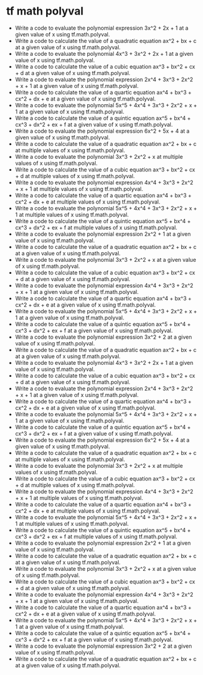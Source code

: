# tf math polyval

- Write a code to evaluate the polynomial expression 3x^2 + 2x + 1 at a given value of x using tf.math.polyval.
- Write a code to calculate the value of a quadratic equation ax^2 + bx + c at a given value of x using tf.math.polyval.
- Write a code to evaluate the polynomial 4x^3 + 3x^2 + 2x + 1 at a given value of x using tf.math.polyval.
- Write a code to calculate the value of a cubic equation ax^3 + bx^2 + cx + d at a given value of x using tf.math.polyval.
- Write a code to evaluate the polynomial expression 2x^4 + 3x^3 + 2x^2 + x + 1 at a given value of x using tf.math.polyval.
- Write a code to calculate the value of a quartic equation ax^4 + bx^3 + cx^2 + dx + e at a given value of x using tf.math.polyval.
- Write a code to evaluate the polynomial 5x^5 + 4x^4 + 3x^3 + 2x^2 + x + 1 at a given value of x using tf.math.polyval.
- Write a code to calculate the value of a quintic equation ax^5 + bx^4 + cx^3 + dx^2 + ex + f at a given value of x using tf.math.polyval.
- Write a code to evaluate the polynomial expression 6x^2 + 5x + 4 at a given value of x using tf.math.polyval.
- Write a code to calculate the value of a quadratic equation ax^2 + bx + c at multiple values of x using tf.math.polyval.
- Write a code to evaluate the polynomial 3x^3 + 2x^2 + x at multiple values of x using tf.math.polyval.
- Write a code to calculate the value of a cubic equation ax^3 + bx^2 + cx + d at multiple values of x using tf.math.polyval.
- Write a code to evaluate the polynomial expression 4x^4 + 3x^3 + 2x^2 + x + 1 at multiple values of x using tf.math.polyval.
- Write a code to calculate the value of a quartic equation ax^4 + bx^3 + cx^2 + dx + e at multiple values of x using tf.math.polyval.
- Write a code to evaluate the polynomial 5x^5 + 4x^4 + 3x^3 + 2x^2 + x + 1 at multiple values of x using tf.math.polyval.
- Write a code to calculate the value of a quintic equation ax^5 + bx^4 + cx^3 + dx^2 + ex + f at multiple values of x using tf.math.polyval.
- Write a code to evaluate the polynomial expression 2x^2 + 1 at a given value of x using tf.math.polyval.
- Write a code to calculate the value of a quadratic equation ax^2 + bx + c at a given value of x using tf.math.polyval.
- Write a code to evaluate the polynomial 3x^3 + 2x^2 + x at a given value of x using tf.math.polyval.
- Write a code to calculate the value of a cubic equation ax^3 + bx^2 + cx + d at a given value of x using tf.math.polyval.
- Write a code to evaluate the polynomial expression 4x^4 + 3x^3 + 2x^2 + x + 1 at a given value of x using tf.math.polyval.
- Write a code to calculate the value of a quartic equation ax^4 + bx^3 + cx^2 + dx + e at a given value of x using tf.math.polyval.
- Write a code to evaluate the polynomial 5x^5 + 4x^4 + 3x^3 + 2x^2 + x + 1 at a given value of x using tf.math.polyval.
- Write a code to calculate the value of a quintic equation ax^5 + bx^4 + cx^3 + dx^2 + ex + f at a given value of x using tf.math.polyval.
- Write a code to evaluate the polynomial expression 3x^2 + 2 at a given value of x using tf.math.polyval.
- Write a code to calculate the value of a quadratic equation ax^2 + bx + c at a given value of x using tf.math.polyval.
- Write a code to evaluate the polynomial 4x^3 + 3x^2 + 2x + 1 at a given value of x using tf.math.polyval.
- Write a code to calculate the value of a cubic equation ax^3 + bx^2 + cx + d at a given value of x using tf.math.polyval.
- Write a code to evaluate the polynomial expression 2x^4 + 3x^3 + 2x^2 + x + 1 at a given value of x using tf.math.polyval.
- Write a code to calculate the value of a quartic equation ax^4 + bx^3 + cx^2 + dx + e at a given value of x using tf.math.polyval.
- Write a code to evaluate the polynomial 5x^5 + 4x^4 + 3x^3 + 2x^2 + x + 1 at a given value of x using tf.math.polyval.
- Write a code to calculate the value of a quintic equation ax^5 + bx^4 + cx^3 + dx^2 + ex + f at a given value of x using tf.math.polyval.
- Write a code to evaluate the polynomial expression 6x^2 + 5x + 4 at a given value of x using tf.math.polyval.
- Write a code to calculate the value of a quadratic equation ax^2 + bx + c at multiple values of x using tf.math.polyval.
- Write a code to evaluate the polynomial 3x^3 + 2x^2 + x at multiple values of x using tf.math.polyval.
- Write a code to calculate the value of a cubic equation ax^3 + bx^2 + cx + d at multiple values of x using tf.math.polyval.
- Write a code to evaluate the polynomial expression 4x^4 + 3x^3 + 2x^2 + x + 1 at multiple values of x using tf.math.polyval.
- Write a code to calculate the value of a quartic equation ax^4 + bx^3 + cx^2 + dx + e at multiple values of x using tf.math.polyval.
- Write a code to evaluate the polynomial 5x^5 + 4x^4 + 3x^3 + 2x^2 + x + 1 at multiple values of x using tf.math.polyval.
- Write a code to calculate the value of a quintic equation ax^5 + bx^4 + cx^3 + dx^2 + ex + f at multiple values of x using tf.math.polyval.
- Write a code to evaluate the polynomial expression 2x^2 + 1 at a given value of x using tf.math.polyval.
- Write a code to calculate the value of a quadratic equation ax^2 + bx + c at a given value of x using tf.math.polyval.
- Write a code to evaluate the polynomial 3x^3 + 2x^2 + x at a given value of x using tf.math.polyval.
- Write a code to calculate the value of a cubic equation ax^3 + bx^2 + cx + d at a given value of x using tf.math.polyval.
- Write a code to evaluate the polynomial expression 4x^4 + 3x^3 + 2x^2 + x + 1 at a given value of x using tf.math.polyval.
- Write a code to calculate the value of a quartic equation ax^4 + bx^3 + cx^2 + dx + e at a given value of x using tf.math.polyval.
- Write a code to evaluate the polynomial 5x^5 + 4x^4 + 3x^3 + 2x^2 + x + 1 at a given value of x using tf.math.polyval.
- Write a code to calculate the value of a quintic equation ax^5 + bx^4 + cx^3 + dx^2 + ex + f at a given value of x using tf.math.polyval.
- Write a code to evaluate the polynomial expression 3x^2 + 2 at a given value of x using tf.math.polyval.
- Write a code to calculate the value of a quadratic equation ax^2 + bx + c at a given value of x using tf.math.polyval.